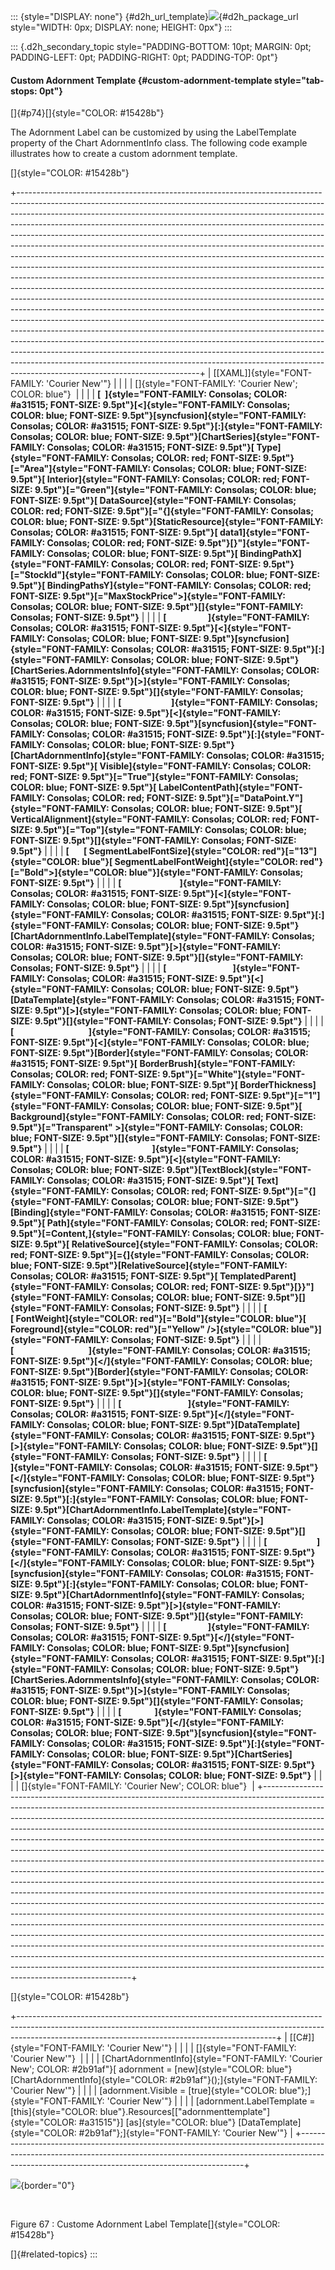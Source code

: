 ::: {style="DISPLAY: none"}
[](ms-xhelp:///?Id=d2h_url_template){#d2h_url_template}![](!package_url!){#d2h_package_url style="WIDTH: 0px; DISPLAY: none; HEIGHT: 0px"}
:::

::: {.d2h_secondary_topic style="PADDING-BOTTOM: 10pt; MARGIN: 0pt; PADDING-LEFT: 0pt; PADDING-RIGHT: 0pt; PADDING-TOP: 0pt"}
#### Custom Adornment Template {#custom-adornment-template style="tab-stops: 0pt"}

[]{#p74}[]{style="COLOR: #15428b"} 

The Adornment Label can be customized by using the LabelTemplate property of the Chart AdornmentInfo class. The following code example illustrates how to create a custom adornment template.

[]{style="COLOR: #15428b"} 

+---------------------------------------------------------------------------------------------------------------------------------------------------------------------------------------------------------------------------------------------------------------------------------------------------------------------------------------------------------------------------------------------------------------------------------------------------------------------------------------------------------------------------------------------------------------------------------------------------------------------------------------------------------------------------------------------------------------------------------------------------------------------------------------------------------------------------------------------------------------------------------------------------------------------------------------------------------------------------------------------------------------------------------------------------------------------------------------------------------------------------------------------------------------------------------------------------------------------------------------------------------------------------------------------------------------------------------------------------------------------------------------------------------------------------+
| [\[XAML\]]{style="FONT-FAMILY: 'Courier New'"}                                                                                                                                                                                                                                                                                                                                                                                                                                                                                                                                                                                                                                                                                                                                                                                                                                                                                                                                                                                                                                                                                                                                                                                                                                                                                                                                                                            |
|                                                                                                                                                                                                                                                                                                                                                                                                                                                                                                                                                                                                                                                                                                                                                                                                                                                                                                                                                                                                                                                                                                                                                                                                                                                                                                                                                                                                                           |
| []{style="FONT-FAMILY: 'Courier New'; COLOR: blue"}                                                                                                                                                                                                                                                                                                                                                                                                                                                                                                                                                                                                                                                                                                                                                                                                                                                                                                                                                                                                                                                                                                                                                                                                                                                                                                                                                                       |
|                                                                                                                                                                                                                                                                                                                                                                                                                                                                                                                                                                                                                                                                                                                                                                                                                                                                                                                                                                                                                                                                                                                                                                                                                                                                                                                                                                                                                           |
| **[  ]{style="FONT-FAMILY: Consolas; COLOR: #a31515; FONT-SIZE: 9.5pt"}[\<]{style="FONT-FAMILY: Consolas; COLOR: blue; FONT-SIZE: 9.5pt"}[syncfusion]{style="FONT-FAMILY: Consolas; COLOR: #a31515; FONT-SIZE: 9.5pt"}[:]{style="FONT-FAMILY: Consolas; COLOR: blue; FONT-SIZE: 9.5pt"}[ChartSeries]{style="FONT-FAMILY: Consolas; COLOR: #a31515; FONT-SIZE: 9.5pt"}[ Type]{style="FONT-FAMILY: Consolas; COLOR: red; FONT-SIZE: 9.5pt"}[=\"Area\"]{style="FONT-FAMILY: Consolas; COLOR: blue; FONT-SIZE: 9.5pt"}[ Interior]{style="FONT-FAMILY: Consolas; COLOR: red; FONT-SIZE: 9.5pt"}[=\"Green\"]{style="FONT-FAMILY: Consolas; COLOR: blue; FONT-SIZE: 9.5pt"}[ DataSource]{style="FONT-FAMILY: Consolas; COLOR: red; FONT-SIZE: 9.5pt"}[=\"{]{style="FONT-FAMILY: Consolas; COLOR: blue; FONT-SIZE: 9.5pt"}[StaticResource]{style="FONT-FAMILY: Consolas; COLOR: #a31515; FONT-SIZE: 9.5pt"}[ data1]{style="FONT-FAMILY: Consolas; COLOR: red; FONT-SIZE: 9.5pt"}[}\"]{style="FONT-FAMILY: Consolas; COLOR: blue; FONT-SIZE: 9.5pt"}[ BindingPathX]{style="FONT-FAMILY: Consolas; COLOR: red; FONT-SIZE: 9.5pt"}[=\"StockId\"]{style="FONT-FAMILY: Consolas; COLOR: blue; FONT-SIZE: 9.5pt"}[ BindingPathsY]{style="FONT-FAMILY: Consolas; COLOR: red; FONT-SIZE: 9.5pt"}[=\"MaxStockPrice\"\>]{style="FONT-FAMILY: Consolas; COLOR: blue; FONT-SIZE: 9.5pt"}[]{style="FONT-FAMILY: Consolas; FONT-SIZE: 9.5pt"}** |
|                                                                                                                                                                                                                                                                                                                                                                                                                                                                                                                                                                                                                                                                                                                                                                                                                                                                                                                                                                                                                                                                                                                                                                                                                                                                                                                                                                                                                           |
| **[                    ]{style="FONT-FAMILY: Consolas; COLOR: #a31515; FONT-SIZE: 9.5pt"}[\<]{style="FONT-FAMILY: Consolas; COLOR: blue; FONT-SIZE: 9.5pt"}[syncfusion]{style="FONT-FAMILY: Consolas; COLOR: #a31515; FONT-SIZE: 9.5pt"}[:]{style="FONT-FAMILY: Consolas; COLOR: blue; FONT-SIZE: 9.5pt"}[ChartSeries.AdornmentsInfo]{style="FONT-FAMILY: Consolas; COLOR: #a31515; FONT-SIZE: 9.5pt"}[\>]{style="FONT-FAMILY: Consolas; COLOR: blue; FONT-SIZE: 9.5pt"}[]{style="FONT-FAMILY: Consolas; FONT-SIZE: 9.5pt"}**                                                                                                                                                                                                                                                                                                                                                                                                                                                                                                                                                                                                                                                                                                                                                                                                                                                                                             |
|                                                                                                                                                                                                                                                                                                                                                                                                                                                                                                                                                                                                                                                                                                                                                                                                                                                                                                                                                                                                                                                                                                                                                                                                                                                                                                                                                                                                                           |
| **[                        ]{style="FONT-FAMILY: Consolas; COLOR: #a31515; FONT-SIZE: 9.5pt"}[\<]{style="FONT-FAMILY: Consolas; COLOR: blue; FONT-SIZE: 9.5pt"}[syncfusion]{style="FONT-FAMILY: Consolas; COLOR: #a31515; FONT-SIZE: 9.5pt"}[:]{style="FONT-FAMILY: Consolas; COLOR: blue; FONT-SIZE: 9.5pt"}[ChartAdornmentInfo]{style="FONT-FAMILY: Consolas; COLOR: #a31515; FONT-SIZE: 9.5pt"}[ Visible]{style="FONT-FAMILY: Consolas; COLOR: red; FONT-SIZE: 9.5pt"}[=\"True\"]{style="FONT-FAMILY: Consolas; COLOR: blue; FONT-SIZE: 9.5pt"}[ LabelContentPath]{style="FONT-FAMILY: Consolas; COLOR: red; FONT-SIZE: 9.5pt"}[=\"DataPoint.Y\"]{style="FONT-FAMILY: Consolas; COLOR: blue; FONT-SIZE: 9.5pt"}[ VerticalAlignment]{style="FONT-FAMILY: Consolas; COLOR: red; FONT-SIZE: 9.5pt"}[=\"Top\"]{style="FONT-FAMILY: Consolas; COLOR: blue; FONT-SIZE: 9.5pt"}[]{style="FONT-FAMILY: Consolas; FONT-SIZE: 9.5pt"}**                                                                                                                                                                                                                                                                                                                                                                                                                                                                                          |
|                                                                                                                                                                                                                                                                                                                                                                                                                                                                                                                                                                                                                                                                                                                                                                                                                                                                                                                                                                                                                                                                                                                                                                                                                                                                                                                                                                                                                           |
| **[       [ SegmentLabelFontSize]{style="COLOR: red"}[=\"13\"]{style="COLOR: blue"}[ SegmentLabelFontWeight]{style="COLOR: red"}[=\"Bold\"\>]{style="COLOR: blue"}]{style="FONT-FAMILY: Consolas; FONT-SIZE: 9.5pt"}**                                                                                                                                                                                                                                                                                                                                                                                                                                                                                                                                                                                                                                                                                                                                                                                                                                                                                                                                                                                                                                                                                                                                                                                                    |
|                                                                                                                                                                                                                                                                                                                                                                                                                                                                                                                                                                                                                                                                                                                                                                                                                                                                                                                                                                                                                                                                                                                                                                                                                                                                                                                                                                                                                           |
| **[                            ]{style="FONT-FAMILY: Consolas; COLOR: #a31515; FONT-SIZE: 9.5pt"}[\<]{style="FONT-FAMILY: Consolas; COLOR: blue; FONT-SIZE: 9.5pt"}[syncfusion]{style="FONT-FAMILY: Consolas; COLOR: #a31515; FONT-SIZE: 9.5pt"}[:]{style="FONT-FAMILY: Consolas; COLOR: blue; FONT-SIZE: 9.5pt"}[ChartAdornmentInfo.LabelTemplate]{style="FONT-FAMILY: Consolas; COLOR: #a31515; FONT-SIZE: 9.5pt"}[\>]{style="FONT-FAMILY: Consolas; COLOR: blue; FONT-SIZE: 9.5pt"}[]{style="FONT-FAMILY: Consolas; FONT-SIZE: 9.5pt"}**                                                                                                                                                                                                                                                                                                                                                                                                                                                                                                                                                                                                                                                                                                                                                                                                                                                                               |
|                                                                                                                                                                                                                                                                                                                                                                                                                                                                                                                                                                                                                                                                                                                                                                                                                                                                                                                                                                                                                                                                                                                                                                                                                                                                                                                                                                                                                           |
| **[                                ]{style="FONT-FAMILY: Consolas; COLOR: #a31515; FONT-SIZE: 9.5pt"}[\<]{style="FONT-FAMILY: Consolas; COLOR: blue; FONT-SIZE: 9.5pt"}[DataTemplate]{style="FONT-FAMILY: Consolas; COLOR: #a31515; FONT-SIZE: 9.5pt"}[\>]{style="FONT-FAMILY: Consolas; COLOR: blue; FONT-SIZE: 9.5pt"}[]{style="FONT-FAMILY: Consolas; FONT-SIZE: 9.5pt"}**                                                                                                                                                                                                                                                                                                                                                                                                                                                                                                                                                                                                                                                                                                                                                                                                                                                                                                                                                                                                                                             |
|                                                                                                                                                                                                                                                                                                                                                                                                                                                                                                                                                                                                                                                                                                                                                                                                                                                                                                                                                                                                                                                                                                                                                                                                                                                                                                                                                                                                                           |
| **[                                    ]{style="FONT-FAMILY: Consolas; COLOR: #a31515; FONT-SIZE: 9.5pt"}[\<]{style="FONT-FAMILY: Consolas; COLOR: blue; FONT-SIZE: 9.5pt"}[Border]{style="FONT-FAMILY: Consolas; COLOR: #a31515; FONT-SIZE: 9.5pt"}[ BorderBrush]{style="FONT-FAMILY: Consolas; COLOR: red; FONT-SIZE: 9.5pt"}[=\"White\"]{style="FONT-FAMILY: Consolas; COLOR: blue; FONT-SIZE: 9.5pt"}[ BorderThickness]{style="FONT-FAMILY: Consolas; COLOR: red; FONT-SIZE: 9.5pt"}[=\"1\"]{style="FONT-FAMILY: Consolas; COLOR: blue; FONT-SIZE: 9.5pt"}[ Background]{style="FONT-FAMILY: Consolas; COLOR: red; FONT-SIZE: 9.5pt"}[=\"Transparent\" \>]{style="FONT-FAMILY: Consolas; COLOR: blue; FONT-SIZE: 9.5pt"}[]{style="FONT-FAMILY: Consolas; FONT-SIZE: 9.5pt"}**                                                                                                                                                                                                                                                                                                                                                                                                                                                                                                                                                                                                                                          |
|                                                                                                                                                                                                                                                                                                                                                                                                                                                                                                                                                                                                                                                                                                                                                                                                                                                                                                                                                                                                                                                                                                                                                                                                                                                                                                                                                                                                                           |
| **[                                        ]{style="FONT-FAMILY: Consolas; COLOR: #a31515; FONT-SIZE: 9.5pt"}[\<]{style="FONT-FAMILY: Consolas; COLOR: blue; FONT-SIZE: 9.5pt"}[TextBlock]{style="FONT-FAMILY: Consolas; COLOR: #a31515; FONT-SIZE: 9.5pt"}[ Text]{style="FONT-FAMILY: Consolas; COLOR: red; FONT-SIZE: 9.5pt"}[=\"{]{style="FONT-FAMILY: Consolas; COLOR: blue; FONT-SIZE: 9.5pt"}[Binding]{style="FONT-FAMILY: Consolas; COLOR: #a31515; FONT-SIZE: 9.5pt"}[ Path]{style="FONT-FAMILY: Consolas; COLOR: red; FONT-SIZE: 9.5pt"}[=Content,]{style="FONT-FAMILY: Consolas; COLOR: blue; FONT-SIZE: 9.5pt"}[ RelativeSource]{style="FONT-FAMILY: Consolas; COLOR: red; FONT-SIZE: 9.5pt"}[={]{style="FONT-FAMILY: Consolas; COLOR: blue; FONT-SIZE: 9.5pt"}[RelativeSource]{style="FONT-FAMILY: Consolas; COLOR: #a31515; FONT-SIZE: 9.5pt"}[ TemplatedParent]{style="FONT-FAMILY: Consolas; COLOR: red; FONT-SIZE: 9.5pt"}[}}\"]{style="FONT-FAMILY: Consolas; COLOR: blue; FONT-SIZE: 9.5pt"}[]{style="FONT-FAMILY: Consolas; FONT-SIZE: 9.5pt"}**                                                                                                                                                                                                                                                                                                                                                       |
|                                                                                                                                                                                                                                                                                                                                                                                                                                                                                                                                                                                                                                                                                                                                                                                                                                                                                                                                                                                                                                                                                                                                                                                                                                                                                                                                                                                                                           |
| **[                       [ FontWeight]{style="COLOR: red"}[=\"Bold\"]{style="COLOR: blue"}[ Foreground]{style="COLOR: red"}[=\"Yellow\" /\>]{style="COLOR: blue"}]{style="FONT-FAMILY: Consolas; FONT-SIZE: 9.5pt"}**                                                                                                                                                                                                                                                                                                                                                                                                                                                                                                                                                                                                                                                                                                                                                                                                                                                                                                                                                                                                                                                                                                                                                                                                    |
|                                                                                                                                                                                                                                                                                                                                                                                                                                                                                                                                                                                                                                                                                                                                                                                                                                                                                                                                                                                                                                                                                                                                                                                                                                                                                                                                                                                                                           |
| **[                                    ]{style="FONT-FAMILY: Consolas; COLOR: #a31515; FONT-SIZE: 9.5pt"}[\</]{style="FONT-FAMILY: Consolas; COLOR: blue; FONT-SIZE: 9.5pt"}[Border]{style="FONT-FAMILY: Consolas; COLOR: #a31515; FONT-SIZE: 9.5pt"}[\>]{style="FONT-FAMILY: Consolas; COLOR: blue; FONT-SIZE: 9.5pt"}[]{style="FONT-FAMILY: Consolas; FONT-SIZE: 9.5pt"}**                                                                                                                                                                                                                                                                                                                                                                                                                                                                                                                                                                                                                                                                                                                                                                                                                                                                                                                                                                                                                                              |
|                                                                                                                                                                                                                                                                                                                                                                                                                                                                                                                                                                                                                                                                                                                                                                                                                                                                                                                                                                                                                                                                                                                                                                                                                                                                                                                                                                                                                           |
| **[                                ]{style="FONT-FAMILY: Consolas; COLOR: #a31515; FONT-SIZE: 9.5pt"}[\</]{style="FONT-FAMILY: Consolas; COLOR: blue; FONT-SIZE: 9.5pt"}[DataTemplate]{style="FONT-FAMILY: Consolas; COLOR: #a31515; FONT-SIZE: 9.5pt"}[\>]{style="FONT-FAMILY: Consolas; COLOR: blue; FONT-SIZE: 9.5pt"}[]{style="FONT-FAMILY: Consolas; FONT-SIZE: 9.5pt"}**                                                                                                                                                                                                                                                                                                                                                                                                                                                                                                                                                                                                                                                                                                                                                                                                                                                                                                                                                                                                                                            |
|                                                                                                                                                                                                                                                                                                                                                                                                                                                                                                                                                                                                                                                                                                                                                                                                                                                                                                                                                                                                                                                                                                                                                                                                                                                                                                                                                                                                                           |
| **[                            ]{style="FONT-FAMILY: Consolas; COLOR: #a31515; FONT-SIZE: 9.5pt"}[\</]{style="FONT-FAMILY: Consolas; COLOR: blue; FONT-SIZE: 9.5pt"}[syncfusion]{style="FONT-FAMILY: Consolas; COLOR: #a31515; FONT-SIZE: 9.5pt"}[:]{style="FONT-FAMILY: Consolas; COLOR: blue; FONT-SIZE: 9.5pt"}[ChartAdornmentInfo.LabelTemplate]{style="FONT-FAMILY: Consolas; COLOR: #a31515; FONT-SIZE: 9.5pt"}[\>]{style="FONT-FAMILY: Consolas; COLOR: blue; FONT-SIZE: 9.5pt"}[]{style="FONT-FAMILY: Consolas; FONT-SIZE: 9.5pt"}**                                                                                                                                                                                                                                                                                                                                                                                                                                                                                                                                                                                                                                                                                                                                                                                                                                                                              |
|                                                                                                                                                                                                                                                                                                                                                                                                                                                                                                                                                                                                                                                                                                                                                                                                                                                                                                                                                                                                                                                                                                                                                                                                                                                                                                                                                                                                                           |
| **[                        ]{style="FONT-FAMILY: Consolas; COLOR: #a31515; FONT-SIZE: 9.5pt"}[\</]{style="FONT-FAMILY: Consolas; COLOR: blue; FONT-SIZE: 9.5pt"}[syncfusion]{style="FONT-FAMILY: Consolas; COLOR: #a31515; FONT-SIZE: 9.5pt"}[:]{style="FONT-FAMILY: Consolas; COLOR: blue; FONT-SIZE: 9.5pt"}[ChartAdornmentInfo]{style="FONT-FAMILY: Consolas; COLOR: #a31515; FONT-SIZE: 9.5pt"}[\>]{style="FONT-FAMILY: Consolas; COLOR: blue; FONT-SIZE: 9.5pt"}[]{style="FONT-FAMILY: Consolas; FONT-SIZE: 9.5pt"}**                                                                                                                                                                                                                                                                                                                                                                                                                                                                                                                                                                                                                                                                                                                                                                                                                                                                                                |
|                                                                                                                                                                                                                                                                                                                                                                                                                                                                                                                                                                                                                                                                                                                                                                                                                                                                                                                                                                                                                                                                                                                                                                                                                                                                                                                                                                                                                           |
| **[                    ]{style="FONT-FAMILY: Consolas; COLOR: #a31515; FONT-SIZE: 9.5pt"}[\</]{style="FONT-FAMILY: Consolas; COLOR: blue; FONT-SIZE: 9.5pt"}[syncfusion]{style="FONT-FAMILY: Consolas; COLOR: #a31515; FONT-SIZE: 9.5pt"}[:]{style="FONT-FAMILY: Consolas; COLOR: blue; FONT-SIZE: 9.5pt"}[ChartSeries.AdornmentsInfo]{style="FONT-FAMILY: Consolas; COLOR: #a31515; FONT-SIZE: 9.5pt"}[\>]{style="FONT-FAMILY: Consolas; COLOR: blue; FONT-SIZE: 9.5pt"}[]{style="FONT-FAMILY: Consolas; FONT-SIZE: 9.5pt"}**                                                                                                                                                                                                                                                                                                                                                                                                                                                                                                                                                                                                                                                                                                                                                                                                                                                                                            |
|                                                                                                                                                                                                                                                                                                                                                                                                                                                                                                                                                                                                                                                                                                                                                                                                                                                                                                                                                                                                                                                                                                                                                                                                                                                                                                                                                                                                                           |
| **[                ]{style="FONT-FAMILY: Consolas; COLOR: #a31515; FONT-SIZE: 9.5pt"}[\</]{style="FONT-FAMILY: Consolas; COLOR: blue; FONT-SIZE: 9.5pt"}[syncfusion]{style="FONT-FAMILY: Consolas; COLOR: #a31515; FONT-SIZE: 9.5pt"}[:]{style="FONT-FAMILY: Consolas; COLOR: blue; FONT-SIZE: 9.5pt"}[ChartSeries]{style="FONT-FAMILY: Consolas; COLOR: #a31515; FONT-SIZE: 9.5pt"}[\>]{style="FONT-FAMILY: Consolas; COLOR: blue; FONT-SIZE: 9.5pt"}**                                                                                                                                                                                                                                                                                                                                                                                                                                                                                                                                                                                                                                                                                                                                                                                                                                                                                                                                                                  |
|                                                                                                                                                                                                                                                                                                                                                                                                                                                                                                                                                                                                                                                                                                                                                                                                                                                                                                                                                                                                                                                                                                                                                                                                                                                                                                                                                                                                                           |
| []{style="FONT-FAMILY: 'Courier New'; COLOR: blue"}                                                                                                                                                                                                                                                                                                                                                                                                                                                                                                                                                                                                                                                                                                                                                                                                                                                                                                                                                                                                                                                                                                                                                                                                                                                                                                                                                                       |
+---------------------------------------------------------------------------------------------------------------------------------------------------------------------------------------------------------------------------------------------------------------------------------------------------------------------------------------------------------------------------------------------------------------------------------------------------------------------------------------------------------------------------------------------------------------------------------------------------------------------------------------------------------------------------------------------------------------------------------------------------------------------------------------------------------------------------------------------------------------------------------------------------------------------------------------------------------------------------------------------------------------------------------------------------------------------------------------------------------------------------------------------------------------------------------------------------------------------------------------------------------------------------------------------------------------------------------------------------------------------------------------------------------------------------+

[]{style="COLOR: #15428b"} 

+----------------------------------------------------------------------------------------------------------------------------------------------------------------------------------------------------------------------------+
| [\[C#\]]{style="FONT-FAMILY: 'Courier New'"}                                                                                                                                                                               |
|                                                                                                                                                                                                                            |
| []{style="FONT-FAMILY: 'Courier New'"}                                                                                                                                                                                     |
|                                                                                                                                                                                                                            |
| [ChartAdornmentInfo]{style="FONT-FAMILY: 'Courier New'; COLOR: #2b91af"}[ adornment = [new]{style="COLOR: blue"} [ChartAdornmentInfo]{style="COLOR: #2b91af"}();]{style="FONT-FAMILY: 'Courier New'"}                      |
|                                                                                                                                                                                                                            |
| [adornment.Visible = [true]{style="COLOR: blue"};]{style="FONT-FAMILY: 'Courier New'"}                                                                                                                                     |
|                                                                                                                                                                                                                            |
| [adornment.LabelTemplate = [this]{style="COLOR: blue"}.Resources\[[\"adornmenttemplate\"]{style="COLOR: #a31515"}\] [as]{style="COLOR: blue"} [DataTemplate]{style="COLOR: #2b91af"};]{style="FONT-FAMILY: 'Courier New'"} |
+----------------------------------------------------------------------------------------------------------------------------------------------------------------------------------------------------------------------------+

![](ImagesExt/image77_68.png){border="0"}

 

Figure 67 : Custome Adornment Label Template[]{style="COLOR: #15428b"}

[]{#related-topics}
:::
